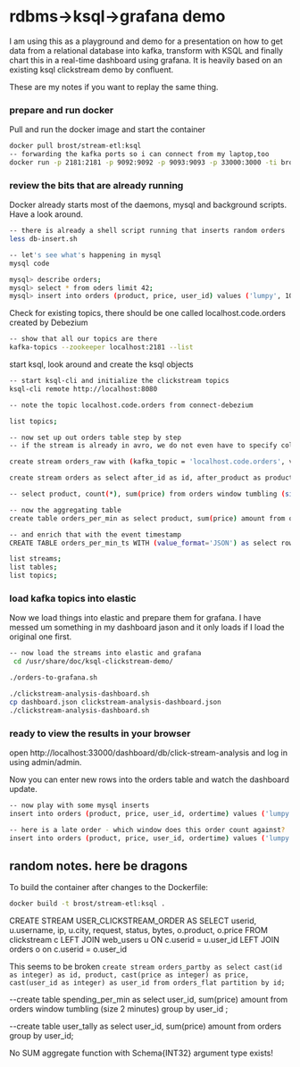 # rdbms->ksql->grafana demo

I am using this as a playground and demo for a presentation on how to get data from a relational database into kafka, transform with KSQL and finally chart this in a real-time dashboard using grafana. It is heavily based on an existing ksql clickstream demo by confluent.

These are my notes if you want to replay the same thing.

### prepare and run docker
Pull and run the docker image and start the container

``` sh 
docker pull brost/stream-etl:ksql
-- forwarding the kafka ports so i can connect from my laptop,too
docker run -p 2181:2181 -p 9092:9092 -p 9093:9093 -p 33000:3000 -ti brost/stream-etl:ksql bash
```

### review the bits that are already running
Docker already starts most of the daemons, mysql and background scripts. Have a look around.

``` sh
-- there is already a shell script running that inserts random orders
less db-insert.sh

-- let's see what's happening in mysql
mysql code

mysql> describe orders;
mysql> select * from oders limit 42;
mysql> insert into orders (product, price, user_id) values ('lumpy', 100, 42);
```

Check for existing topics, there should be one called localhost.code.orders created by Debezium

``` sh
-- show that all our topics are there
kafka-topics --zookeeper localhost:2181 --list
```

start ksql, look around and create the ksql objects
``` sh
-- start ksql-cli and initialize the clickstream topics
ksql-cli remote http://localhost:8080

-- note the topic localhost.code.orders from connect-debezium

list topics;

-- now set up out orders table step by step
-- if the stream is already in avro, we do not even have to specify columns

create stream orders_raw with (kafka_topic = 'localhost.code.orders', value_format = 'AVRO', timestamp='after_ordertime');

create stream orders as select after_id as id, after_product as product, cast(after_price as bigint) price, after_user_id as user_id, after_ordertime as ordertime from orders_raw;

-- select product, count(*), sum(price) from orders window tumbling (size 15 seconds) group by product;

-- now the aggregating table
create table orders_per_min as select product, sum(price) amount from orders window hopping (size 60 seconds, advance by 15 seconds) group by product;

-- and enrich that with the event timestamp
CREATE TABLE orders_per_min_ts WITH (value_format='JSON') as select rowTime as event_ts, * from orders_per_min;

list streams;
list tables;
list topics;
```

### load kafka topics into elastic
Now we load things into elastic and prepare them for grafana. I have messed um something in my dashboard jason and it only loads if I load the original one first. 

``` sh
-- now load the streams into elastic and grafana
 cd /usr/share/doc/ksql-clickstream-demo/

./orders-to-grafana.sh

./clickstream-analysis-dashboard.sh
cp dashboard.json clickstream-analysis-dashboard.json
./clickstream-analysis-dashboard.sh
```

### ready to view the results in your browser

open http://localhost:33000/dashboard/db/click-stream-analysis and log in using admin/admin.

Now you can enter new rows into the orders table and watch the dashboard update.

``` sh
-- now play with some mysql inserts
insert into orders (product, price, user_id, ordertime) values ('lumpy', 500, 42, now());

-- here is a late order - which window does this order count against?
insert into orders (product, price, user_id, ordertime) values ('lumpy', 300, 42, date_sub(now(), interval 1 minute));
```

## random notes. here be dragons
To build the container after changes to the Dockerfile:

``` sh
docker build -t brost/stream-etl:ksql .
```

CREATE STREAM USER_CLICKSTREAM_ORDER AS SELECT userid, u.username, ip, u.city, request, status, bytes, o.product, o.price FROM clickstream c LEFT JOIN web_users u ON c.userid = u.user_id LEFT JOIN orders o on c.userid = o.user_id

This seems to be broken
```create stream orders_partby as select cast(id as integer) as id, product, cast(price as integer) as price, cast(user_id as integer) as user_id from orders_flat partition by id;```

--create table spending_per_min as select user_id, sum(price) amount from orders window tumbling (size 2 minutes) group by user_id ;

--create table user_tally as select user_id, sum(price) amount from orders group by user_id;

No SUM aggregate function with Schema{INT32}  argument type exists!
